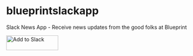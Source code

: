 # blueprintslackapp
Slack News App - Receive news updates from the good folks at Blueprint

<a href="https://slack.com/oauth/authorize?scope=incoming-webhook&client_id=4174134438.224017543844"><img alt="Add to Slack" height="40" width="139" src="https://platform.slack-edge.com/img/add_to_slack.png" srcset="https://platform.slack-edge.com/img/add_to_slack.png 1x, https://platform.slack-edge.com/img/add_to_slack@2x.png 2x" /></a>
